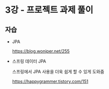 # 3강 - 프로젝트 과제 풀이

## 자습

- JPA

  https://blog.woniper.net/255

- 스프링 데이터 JPA

  스프링에서 JPA 사용을 더욱 쉽게 할 수 있게 도와줌

  https://happygrammer.tistory.com/151

